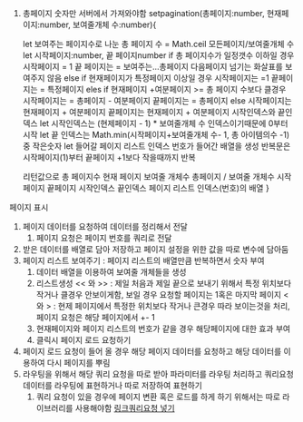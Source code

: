 1. 총페이지 숫자만 서버에서 가져와야함
setpagination(총페이지:number, 현재페이지:number, 보여줄개체 수:number){
    
    let 보여주는 페이지수로 나눈 총 페이지 수 = Math.ceil 모든페이지/보여줄개체 수
    let 시작페이지:number, 끝 페이지number
    if 총 페이지수가 일정갯수 이하일 경우
        시작페이지 = 1
        끝 페이지는 = 보여주는...총페이지
        다음페이지 넘기는 화살표를 보여주지 않음
    else
        if 현재페이지가 특정페이지 이상일 경우
            시작페이지는 =1
            끝페이지는 = 특정페이지
        eles if 현재페이지 +여분페이지 >= 총 페이지 수보다 클경우
            시작페이지는 = 총페이지 - 여분페이지
            끝페이지는 = 총페이지
        else
            시작페이지는 현재페이지 + 여분페이지
            끝페이지는 현재페이지 + 여분페이지
    시작인덱스와 끝인덱스
    let 시작인덱스는 (현제페이지 - 1) * 보여줄개체 수 인덱스이기때문에 0부터 시작
    let 끝 인덱스는 Math.min(시작페이지+보여줄개체 수- 1, 총 아이템의수 -1)중 작은숫자
    let 들어갈 페이지 리스트 인덱스 번호가 들어간 배열을 생성 
        반복문은 시작페이지(1)부터 끝페이지 +1보다 작을때까지 반복

    리턴값으로
        총 페이지수
        현재 페이지
        보여줄 개체수
        총페이지 / 보여줄 개체수
        시작페이지
        끝페이지
        시작인덱스
        끝인덱스
        페이지 리스트 인덱스(번호)의 배열
}

페이지 표시
1. 페이지 데이터를 요청하여 데이터를 정리해서 전달
    1. 페이지 요청은 페이지 번호를 쿼리로 전달
2. 받은 데이터를 배열로 담아 저장하고 페이지 설정을 위한 값을 따로 변수에 담아둠
3. 페이지 리스트 보여주기 : 페이지 리스트의 배열만큼 반복하면서 숫자 부여
    1. 데이터 배열을 이용하여 보여줄 개체들을 생성
    2. 리스트생성
        << 와 >> : 제일 처음과 제일 끝으로 보내기 위해서 특정 위치보다 작거나 클경우 안보이게함, 보일 경우 요청할 페이지는 1혹은 마지막 페이지
        < 와 > : 현제 페이지에서 특정한 위치보다 작거나 큰경우 따라 보이는것을 처리, 페이지 요청은 해당 페이지에서 +- 1
    3. 현재페이지와 페이지 리스트의 번호가 같을 경우 해당페이지에 대한 효과 부여
    4. 클릭시 페이지 로드 요청하기
4. 페이지 로드 요청이 들어 올 경우 해당 페이지 데이터를 요청하고 해당 데이터를 이용하여 다시 페이지를 뿌림
5. 라우팅을 위해서 해당 쿼리 요청을 따로 받아 파라미터를 라우팅 처리하고 쿼리요청데이터를 라우팅에 표현하거나 따로 저장하여 표현하기
    1. 쿼리 요청이 있을 경우에 페이지 변환 혹은 로드를 하게 하기 위해서는 따로 라이브러리를 사용해야함 [링크](https://velopert.com/3417)[쿼리요청 넣기](https://www.npmjs.com/package/query-string)


